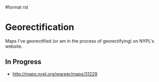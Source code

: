\#format rst

Georectification
================

Maps I've georectified (or am in the process of georectifying) on NYPL's website.

In Progress
-----------

-   <http://maps.nypl.org/warper/maps/31229>

